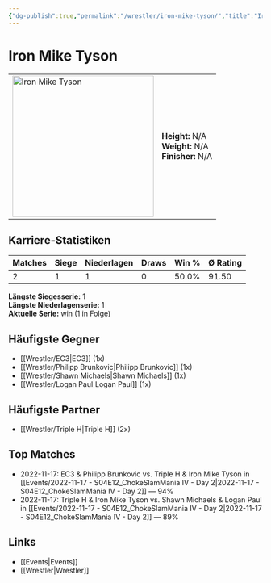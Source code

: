 ```yaml
---
{"dg-publish":true,"permalink":"/wrestler/iron-mike-tyson/","title":"Iron Mike Tyson","tags":["wrestler"],"noteIcon":""}
---
```



# Iron Mike Tyson

<table>
        <tr>
        <td><img src="https://github.com/CptSpaulding1980/choke-slam-wrestling/releases/download/images/Iron_Mike_Tyson.png" width="280" alt="Iron Mike Tyson"></td>
        <td>
        <b>Height:</b> N/A<br>
        <b>Weight:</b> N/A<br>
        <b>Finisher:</b> N/A<br>
        </td>
        </tr>
        </table>
        
## Karriere-Statistiken

| Matches | Siege | Niederlagen | Draws | Win % | Ø Rating |
|---------|-------|-------------|-------|-------|-----------|
| 2 | 1 | 1 | 0 | 50.0% | 91.50 |

**Längste Siegesserie:** 1<br>**Längste Niederlagenserie:** 1<br>**Aktuelle Serie:** win (1 in Folge)


## Häufigste Gegner
- [[Wrestler/EC3\|EC3]] (1x)
- [[Wrestler/Philipp Brunkovic\|Philipp Brunkovic]] (1x)
- [[Wrestler/Shawn Michaels\|Shawn Michaels]] (1x)
- [[Wrestler/Logan Paul\|Logan Paul]] (1x)

## Häufigste Partner
- [[Wrestler/Triple H\|Triple H]] (2x)

## Top Matches
- 2022-11-17: EC3 & Philipp Brunkovic vs. Triple H & Iron Mike Tyson in [[Events/2022-11-17 - S04E12_ChokeSlamMania IV - Day 2\|2022-11-17 - S04E12_ChokeSlamMania IV - Day 2]] — 94%
- 2022-11-17: Triple H & Iron Mike Tyson vs. Shawn Michaels & Logan Paul in [[Events/2022-11-17 - S04E12_ChokeSlamMania IV - Day 2\|2022-11-17 - S04E12_ChokeSlamMania IV - Day 2]] — 89%

## Links
- [[Events\|Events]]
- [[Wrestler\|Wrestler]]
